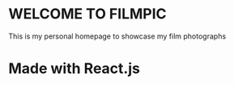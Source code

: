 # WELCOME TO FILMPIC
This is my personal homepage to showcase my film photographs

# Made with React.js
